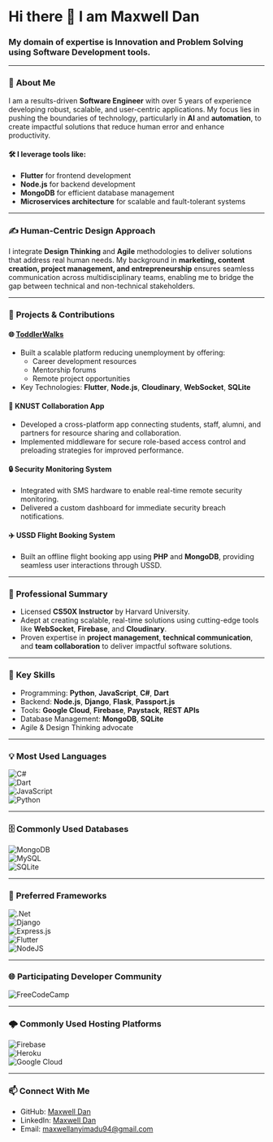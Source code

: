 # Hi there 👋 I am Maxwell Dan

### My domain of expertise is Innovation and Problem Solving using Software Development tools.

---

### 🌟 **About Me**
I am a results-driven **Software Engineer** with over 5 years of experience developing robust, scalable, and user-centric applications. My focus lies in pushing the boundaries of technology, particularly in **AI** and **automation**, to create impactful solutions that reduce human error and enhance productivity.

#### 🛠️ I leverage tools like:
- **Flutter** for frontend development
- **Node.js** for backend development
- **MongoDB** for efficient database management
- **Microservices architecture** for scalable and fault-tolerant systems

---

### ✍️ **Human-Centric Design Approach**
I integrate **Design Thinking** and **Agile** methodologies to deliver solutions that address real human needs. My background in **marketing, content creation, project management, and entrepreneurship** ensures seamless communication across multidisciplinary teams, enabling me to bridge the gap between technical and non-technical stakeholders.

---

### 🚀 **Projects & Contributions**
#### 🌐 **[ToddlerWalks](https://www.toddlerwalks.org)**
- Built a scalable platform reducing unemployment by offering:
  - Career development resources
  - Mentorship forums
  - Remote project opportunities
- Key Technologies: **Flutter**, **Node.js**, **Cloudinary**, **WebSocket**, **SQLite**

#### 📱 **KNUST Collaboration App**
- Developed a cross-platform app connecting students, staff, alumni, and partners for resource sharing and collaboration.
- Implemented middleware for secure role-based access control and preloading strategies for improved performance.

#### 🔒 **Security Monitoring System**
- Integrated with SMS hardware to enable real-time remote security monitoring.
- Delivered a custom dashboard for immediate security breach notifications.

#### ✈️ **USSD Flight Booking System**
- Built an offline flight booking app using **PHP** and **MongoDB**, providing seamless user interactions through USSD.

---

### 💼 **Professional Summary**
- Licensed **CS50X Instructor** by Harvard University.
- Adept at creating scalable, real-time solutions using cutting-edge tools like **WebSocket**, **Firebase**, and **Cloudinary**.
- Proven expertise in **project management**, **technical communication**, and **team collaboration** to deliver impactful software solutions.

---

### 🔑 **Key Skills**
- Programming: **Python**, **JavaScript**, **C#**, **Dart**
- Backend: **Node.js**, **Django**, **Flask**, **Passport.js**
- Tools: **Google Cloud**, **Firebase**, **Paystack**, **REST APIs**
- Database Management: **MongoDB**, **SQLite**
- Agile & Design Thinking advocate

---

### 💡 **Most Used Languages**  
![C#](https://img.shields.io/badge/c%23-%23239120.svg?style=for-the-badge&logo=c-sharp&logoColor=white)  
![Dart](https://img.shields.io/badge/dart-%230175C2.svg?style=for-the-badge&logo=dart&logoColor=white)  
![JavaScript](https://img.shields.io/badge/javascript-%23323330.svg?style=for-the-badge&logo=javascript&logoColor=%23F7DF1E)  
![Python](https://img.shields.io/badge/python-3670A0?style=for-the-badge&logo=python&logoColor=ffdd54)  

---

### 🗄️ **Commonly Used Databases**  
![MongoDB](https://img.shields.io/badge/MongoDB-%234ea94b.svg?style=for-the-badge&logo=mongodb&logoColor=white)  
![MySQL](https://img.shields.io/badge/mysql-%2300f.svg?style=for-the-badge&logo=mysql&logoColor=white)  
![SQLite](https://img.shields.io/badge/sqlite-%2307405e.svg?style=for-the-badge&logo=sqlite&logoColor=white)  

---

### 🧰 **Preferred Frameworks**  
![.Net](https://img.shields.io/badge/.NET-5C2D91?style=for-the-badge&logo=.net&logoColor=white)  
![Django](https://img.shields.io/badge/django-%23092E20.svg?style=for-the-badge&logo=django&logoColor=white)  
![Express.js](https://img.shields.io/badge/express.js-%23404d59.svg?style=for-the-badge&logo=express&logoColor=%2361DAFB)  
![Flutter](https://img.shields.io/badge/Flutter-%2302569B.svg?style=for-the-badge&logo=Flutter&logoColor=white)  
![NodeJS](https://img.shields.io/badge/node.js-6DA55F?style=for-the-badge&logo=node.js&logoColor=white)  

---

### 🌐 **Participating Developer Community**  
![FreeCodeCamp](https://img.shields.io/badge/Freecodecamp-%23123.svg?&style=for-the-badge&logo=freecodecamp&logoColor=green)  

---

### 🌩️ **Commonly Used Hosting Platforms**  
![Firebase](https://img.shields.io/badge/firebase-%23039BE5.svg?style=for-the-badge&logo=firebase)  
![Heroku](https://img.shields.io/badge/heroku-%23430098.svg?style=for-the-badge&logo=heroku&logoColor=white)  
![Google Cloud](https://img.shields.io/badge/GoogleCloud-%234285F4.svg?style=for-the-badge&logo=google-cloud&logoColor=white)  

---

### 📫 **Connect With Me**  
- GitHub: [Maxwell Dan](https://github.com/Maxwell-Dan)  
- LinkedIn: [Maxwell Dan](https://www.linkedin.com/in/maxwell-dan/)  
- Email: [maxwellanyimadu94@gmail.com](mailto:maxwellanyimadu94@gmail.com)  
